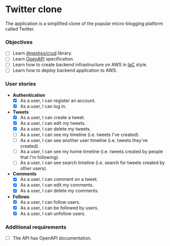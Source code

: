 # Twitter clone

The application is a simplified clone of the popular micro-blogging platform called Twitter.

### Objectives

- [ ] Learn [@nestjsx/crud](https://github.com/nestjsx/crud) library.
- [ ] Learn [OpenAPI](https://docs.nestjs.com/openapi/introduction) specification.
- [ ] Learn how to create backend infrastructure on AWS in [IaC](https://en.wikipedia.org/wiki/Infrastructure_as_code) style.
- [ ] Learn how to deploy backend application to AWS.

### User stories

- **Authentication**
  - [x] As a user, I can register an account.
  - [x] As a user, I can log in.
- **Tweets**
  - [x] As a user, I can create a tweet.
  - [x] As a user, I can edit my tweets.
  - [x] As a user, I can delete my tweets.
  - [ ] As a user, I can see my timeline (i.e. tweets I've created).
  - [ ] As a user, I can see another user timeline (i.e. tweets they've created).
  - [ ] As a user, I can see my home timeline (i.e. tweets created by people that I'm following).
  - [ ] As a user, I can see search timeline (i.e. search for tweets created by other users).
- **Comments**
  - [x] As a user, I can comment on a tweet.
  - [x] As a user, I can edit my comments.
  - [x] As a user, I can delete my comments.
- **Follows**
  - [x] As a user, I can follow users.
  - [x] As a user, I can be followed by users.
  - [x] As a user, I can unfollow users.

### Additional requirements

- [ ] The API has OpenAPI documentation.
